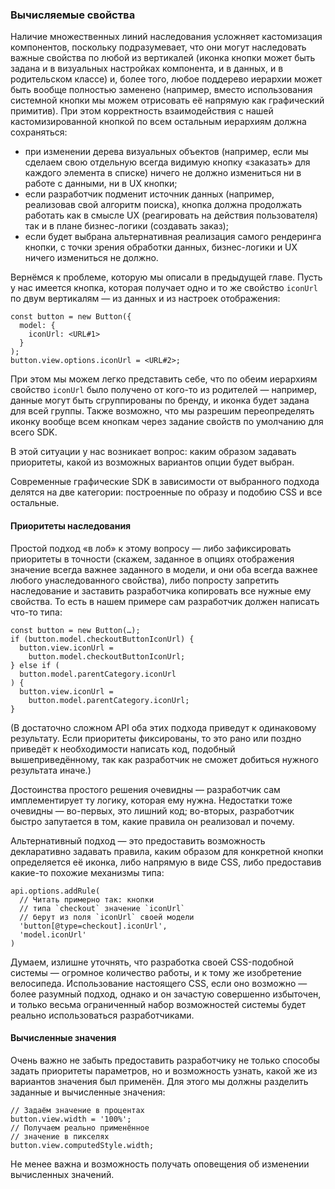 ### Вычисляемые свойства

Наличие множественных линий наследования усложняет кастомизация компонентов, поскольку подразумевает, что они могут наследовать важные свойства по любой из вертикалей (иконка кнопки может быть задана и в визуальных настройках компонента, и в данных, и в родительском классе) и, более того, любое поддерево иерархии может быть вообще полностью заменено (например, вместо использования системной кнопки мы можем отрисовать её напрямую как графический примитив). При этом корректность взаимодействия с нашей кастомизированной кнопкой по всем остальным иерархиям должна сохраняться:
  * при изменении дерева визуальных объектов (например, если мы сделаем свою отдельную всегда видимую кнопку «заказать» для каждого элемента в списке) ничего не должно измениться ни в работе с данными, ни в UX кнопки;
  * если разработчик подменит источник данных (например, реализовав свой алгоритм поиска), кнопка должна продолжать работать как в смысле UX (реагировать на действия пользователя) так и в плане бизнес-логики (создавать заказ);
  * если будет выбрана альтернативная реализация самого рендеринга кнопки, с точки зрения обработки данных, бизнес-логики и UX ничего измениться не должно.

Вернёмся к проблеме, которую мы описали в предыдущей главе. Пусть у нас имеется кнопка, которая получает одно и то же свойство `iconUrl` по двум вертикалям — из данных и из настроек отображения:

```
const button = new Button({
  model: {
    iconUrl: <URL#1>
  }
);
button.view.options.iconUrl = <URL#2>;
```

При этом мы можем легко представить себе, что по обеим иерархиям свойство `iconUrl` было получено от кого-то из родителей — например, данные могут быть сгруппированы по бренду, и иконка будет задана для всей группы. Также возможно, что мы разрешим переопределять иконку вообще всем кнопкам через задание свойств по умолчанию для всего SDK.

В этой ситуации у нас возникает вопрос: каким образом задавать приоритеты, какой из возможных вариантов опции будет выбран.

Современные графические SDK в зависимости от выбранного подхода делятся на две категории: построенные по образу и подобию CSS и все остальные.

#### Приоритеты наследования

Простой подход «в лоб» к этому вопросу — либо зафиксировать приоритеты в точности (скажем, заданное в опциях отображения значение всегда важнее заданного в модели, и они оба всегда важнее любого унаследованного свойства), либо попросту запретить наследование и заставить разработчика копировать все нужные ему свойства. То есть в нашем примере сам разработчик должен написать что-то типа:

```
const button = new Button(…);
if (button.model.checkoutButtonIconUrl) {
  button.view.iconUrl = 
    button.model.checkoutButtonIconUrl;
} else if (
  button.model.parentCategory.iconUrl
) {
  button.view.iconUrl = 
    button.model.parentCategory.iconUrl;
}
```

(В достаточно сложном API оба этих подхода приведут к одинаковому результату. Если приоритеты фиксированы, то это рано или поздно приведёт к необходимости написать код, подобный вышеприведённому, так как разработчик не сможет добиться нужного результата иначе.)

Достоинства простого решения очевидны — разработчик сам имплементирует ту логику, которая ему нужна. Недостатки тоже очевидны — во-первых, это лишний код; во-вторых, разработчик быстро запутается в том, какие правила он реализовал и почему.

Альтернативный подход — это предоставить возможность декларативно задавать правила, каким образом для конкретной кнопки определяется её иконка, либо напрямую в виде CSS, либо предоставив какие-то похожие механизмы типа:

```
api.options.addRule(
  // Читать примерно так: кнопки
  // типа `checkout` значение `iconUrl`
  // берут из поля `iconUrl` своей модели
  'button[@type=checkout].iconUrl',
  'model.iconUrl'
)
```

Думаем, излишне уточнять, что разработка своей CSS-подобной системы — огромное количество работы, и к тому же изобретение велосипеда. Использование настоящего CSS, если оно возможно — более разумный подход, однако и он зачастую совершенно избыточен, и только весьма ограниченный набор возможностей системы будет реально использоваться разработчиками.

#### Вычисленные значения

Очень важно не забыть предоставить разработчику не только способы задать приоритеты параметров, но и возможность узнать, какой же из вариантов значения был применён. Для этого мы должны разделить заданные и вычисленные значения:

```
// Задаём значение в процентах
button.view.width = '100%';
// Получаем реально применённое
// значение в пикселях
button.view.computedStyle.width;
```

Не менее важна и возможность получать оповещения об изменении вычисленных значений.